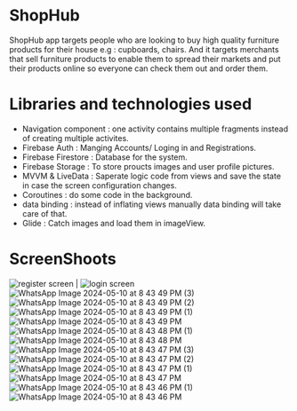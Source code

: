 # ShopHub 

ShopHub app targets people who are looking to buy high quality furniture products for their house e.g : cupboards, chairs. And it targets merchants that sell furniture products to enable them to spread their markets and put their products online so everyone can check them out and order them.

# Libraries and technologies used

* Navigation component : one activity contains multiple fragments instead of creating multiple activites.
* Firebase Auth : Manging Accounts/ Loging in and Registrations.
* Firebase Firestore : Database for the system.
* Firebase Storage : To store proucts images and user profile pictures.
* MVVM & LiveData : Saperate logic code from views and save the state in case the screen configuration changes.
* Coroutines : do some code in the background.
* data binding : instead of inflating views manually data binding will take care of that.
* Glide : Catch images and load them in imageView.

# ScreenShoots
![register screen](https://github.com/redaxxxx/ShopHub/assets/63274971/9e8bfc7b-098f-4f96-afb1-2ae904c43fa4) | ![login screen](https://github.com/redaxxxx/ShopHub/assets/63274971/5b527f8e-129c-4bb9-b9c6-3ba483b8b9b6)
![WhatsApp Image 2024-05-10 at 8 43 49 PM (3)](https://github.com/redaxxxx/ShopHub/assets/63274971/5e17ceab-401a-47bf-ae64-24ed498f72a2)
![WhatsApp Image 2024-05-10 at 8 43 49 PM (2)](https://github.com/redaxxxx/ShopHub/assets/63274971/e04945e3-d024-4e46-9b6b-60bf56b9d4cf)
![WhatsApp Image 2024-05-10 at 8 43 49 PM (1)](https://github.com/redaxxxx/ShopHub/assets/63274971/c046884e-ae13-4054-8ce8-41edf1b96358)
![WhatsApp Image 2024-05-10 at 8 43 49 PM](https://github.com/redaxxxx/ShopHub/assets/63274971/b9db1744-8275-410a-b80f-39662b403c92)
![WhatsApp Image 2024-05-10 at 8 43 48 PM (1)](https://github.com/redaxxxx/ShopHub/assets/63274971/53f06554-6455-43ba-8fe7-0db64635e123)
![WhatsApp Image 2024-05-10 at 8 43 48 PM](https://github.com/redaxxxx/ShopHub/assets/63274971/75d30d8d-5366-4ff2-9b91-523eccb9ba5f)
![WhatsApp Image 2024-05-10 at 8 43 47 PM (3)](https://github.com/redaxxxx/ShopHub/assets/63274971/2f46bbbd-ff5b-4456-919f-096ec3d4a275)
![WhatsApp Image 2024-05-10 at 8 43 47 PM (2)](https://github.com/redaxxxx/ShopHub/assets/63274971/cc56960d-ce51-48c6-89c7-1d521b367ac5)
![WhatsApp Image 2024-05-10 at 8 43 47 PM (1)](https://github.com/redaxxxx/ShopHub/assets/63274971/67697bbe-f2f4-4966-830c-b9a83ae744e4)
![WhatsApp Image 2024-05-10 at 8 43 47 PM](https://github.com/redaxxxx/ShopHub/assets/63274971/bd046d43-831d-4041-96ef-423e39da7aaf)
![WhatsApp Image 2024-05-10 at 8 43 46 PM (1)](https://github.com/redaxxxx/ShopHub/assets/63274971/2f064ddf-bdd5-4572-8797-61cc3af86059)
![WhatsApp Image 2024-05-10 at 8 43 46 PM](https://github.com/redaxxxx/ShopHub/assets/63274971/050bd851-1cf1-412b-bb4c-fc161aaa8680)
